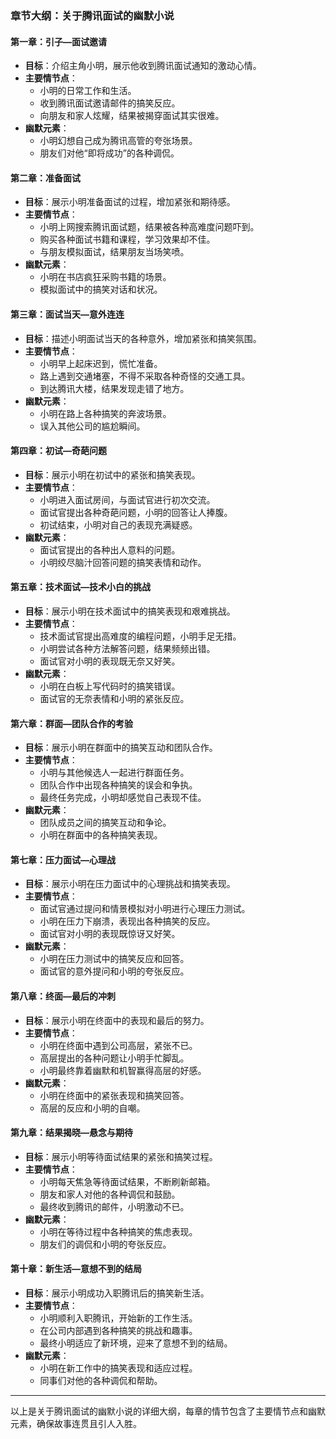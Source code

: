 ### 章节大纲：关于腾讯面试的幽默小说

#### 第一章：引子—面试邀请
- **目标**：介绍主角小明，展示他收到腾讯面试通知的激动心情。
- **主要情节点**：
  - 小明的日常工作和生活。
  - 收到腾讯面试邀请邮件的搞笑反应。
  - 向朋友和家人炫耀，结果被揭穿面试其实很难。
- **幽默元素**：
  - 小明幻想自己成为腾讯高管的夸张场景。
  - 朋友们对他“即将成功”的各种调侃。

#### 第二章：准备面试
- **目标**：展示小明准备面试的过程，增加紧张和期待感。
- **主要情节点**：
  - 小明上网搜索腾讯面试题，结果被各种高难度问题吓到。
  - 购买各种面试书籍和课程，学习效果却不佳。
  - 与朋友模拟面试，结果朋友当场笑喷。
- **幽默元素**：
  - 小明在书店疯狂采购书籍的场景。
  - 模拟面试中的搞笑对话和状况。

#### 第三章：面试当天—意外连连
- **目标**：描述小明面试当天的各种意外，增加紧张和搞笑氛围。
- **主要情节点**：
  - 小明早上起床迟到，慌忙准备。
  - 路上遇到交通堵塞，不得不采取各种奇怪的交通工具。
  - 到达腾讯大楼，结果发现走错了地方。
- **幽默元素**：
  - 小明在路上各种搞笑的奔波场景。
  - 误入其他公司的尴尬瞬间。

#### 第四章：初试—奇葩问题
- **目标**：展示小明在初试中的紧张和搞笑表现。
- **主要情节点**：
  - 小明进入面试房间，与面试官进行初次交流。
  - 面试官提出各种奇葩问题，小明的回答让人捧腹。
  - 初试结束，小明对自己的表现充满疑惑。
- **幽默元素**：
  - 面试官提出的各种出人意料的问题。
  - 小明绞尽脑汁回答问题的搞笑表情和动作。

#### 第五章：技术面试—技术小白的挑战
- **目标**：展示小明在技术面试中的搞笑表现和艰难挑战。
- **主要情节点**：
  - 技术面试官提出高难度的编程问题，小明手足无措。
  - 小明尝试各种方法解答问题，结果频频出错。
  - 面试官对小明的表现既无奈又好笑。
- **幽默元素**：
  - 小明在白板上写代码时的搞笑错误。
  - 面试官的无奈表情和小明的紧张反应。

#### 第六章：群面—团队合作的考验
- **目标**：展示小明在群面中的搞笑互动和团队合作。
- **主要情节点**：
  - 小明与其他候选人一起进行群面任务。
  - 团队合作中出现各种搞笑的误会和争执。
  - 最终任务完成，小明却感觉自己表现不佳。
- **幽默元素**：
  - 团队成员之间的搞笑互动和争论。
  - 小明在群面中的各种搞笑表现。

#### 第七章：压力面试—心理战
- **目标**：展示小明在压力面试中的心理挑战和搞笑表现。
- **主要情节点**：
  - 面试官通过提问和情景模拟对小明进行心理压力测试。
  - 小明在压力下崩溃，表现出各种搞笑的反应。
  - 面试官对小明的表现既惊讶又好笑。
- **幽默元素**：
  - 小明在压力测试中的搞笑反应和回答。
  - 面试官的意外提问和小明的夸张反应。

#### 第八章：终面—最后的冲刺
- **目标**：展示小明在终面中的表现和最后的努力。
- **主要情节点**：
  - 小明在终面中遇到公司高层，紧张不已。
  - 高层提出的各种问题让小明手忙脚乱。
  - 小明最终靠着幽默和机智赢得高层的好感。
- **幽默元素**：
  - 小明在终面中的紧张表现和搞笑回答。
  - 高层的反应和小明的自嘲。

#### 第九章：结果揭晓—悬念与期待
- **目标**：展示小明等待面试结果的紧张和搞笑过程。
- **主要情节点**：
  - 小明每天焦急等待面试结果，不断刷新邮箱。
  - 朋友和家人对他的各种调侃和鼓励。
  - 最终收到腾讯的邮件，小明激动不已。
- **幽默元素**：
  - 小明在等待过程中各种搞笑的焦虑表现。
  - 朋友们的调侃和小明的夸张反应。

#### 第十章：新生活—意想不到的结局
- **目标**：展示小明成功入职腾讯后的搞笑新生活。
- **主要情节点**：
  - 小明顺利入职腾讯，开始新的工作生活。
  - 在公司内部遇到各种搞笑的挑战和趣事。
  - 最终小明适应了新环境，迎来了意想不到的结局。
- **幽默元素**：
  - 小明在新工作中的搞笑表现和适应过程。
  - 同事们对他的各种调侃和帮助。

---

以上是关于腾讯面试的幽默小说的详细大纲，每章的情节包含了主要情节点和幽默元素，确保故事连贯且引人入胜。